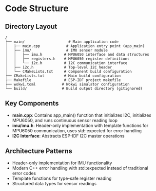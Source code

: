 # Code Structure

## Directory Layout
```
/
├── main/                    # Main application code
│   ├── main.cpp            # Application entry point (app_main)
│   ├── imu/                # IMU sensor module
│   │   ├── imu.h          # MPU6050 interface and data structures
│   │   ├── registers.h    # MPU6050 register definitions
│   │   └── i2c.h          # I2C communication interface
│   ├── i2c.h              # Top-level I2C header
│   └── CMakeLists.txt     # Component build configuration
├── CMakeLists.txt         # Main build configuration
├── Makefile               # ESP-IDF project makefile
├── wokwi.toml            # Wokwi simulator configuration
└── build/                # Build output directory (gitignored)
```

## Key Components
- **main.cpp**: Contains app_main() function that initializes I2C, initializes MPU6050, and runs continuous sensor reading loop
- **imu/imu.h**: Header-only implementation with template functions for MPU6050 communication, uses std::expected for error handling
- **I2C Interface**: Abstracts ESP-IDF I2C master operations

## Architecture Patterns
- Header-only implementation for IMU functionality
- Modern C++ error handling with std::expected instead of traditional error codes
- Template functions for type-safe register reading
- Structured data types for sensor readings